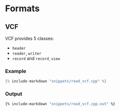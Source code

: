 # Formats

## VCF
VCF provides 5 classes:

 - `header`
 - `reader`, `writer`
 - `record` and `record_view`


### Example
```cpp
{% include-markdown "snippets/read_vcf.cpp" %}
```
### Output
```sh
{% include-markdown "snippets/read_vcf.cpp.out" %}
```
